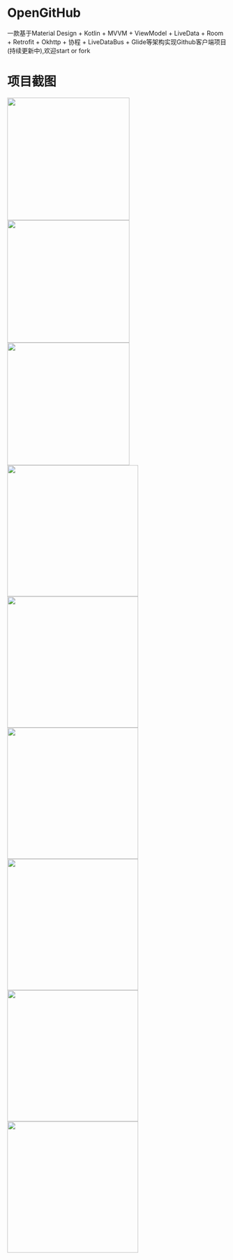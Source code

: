 # OpenGitHub
一款基于Material Design + Kotlin + MVVM + ViewModel + LiveData  + Room + Retrofit + Okhttp + 协程 + LiveDataBus + Glide等架构实现Github客户端项目(持续更新中),欢迎start or fork

# 项目截图
<div style="float:right">
  <img src="https://github.com/fmtjava/OpenGitHub/blob/master/image/1281564044992_.pic.jpg" width="280"/>
  <img src="https://github.com/fmtjava/OpenGitHub/blob/master/image/1301564044994_.pic.jpg" width="280"/>
  <img src="https://github.com/fmtjava/OpenGitHub/blob/master/image/1371564048402_.pic.jpg" width="280"/>
</div>

<div style="float:right">
  <img src="https://github.com/fmtjava/OpenGitHub/blob/master/image/1351564044999_.pic.jpg" width="300"/>
  <img src="https://github.com/fmtjava/OpenGitHub/blob/master/image/1341564044998_.pic.jpg" width="300"/>
  <img src="https://github.com/fmtjava/OpenGitHub/blob/master/image/1291564044993_.pic.jpg" width="300"/>

</div>

<div style="float:right">
  <img src="https://github.com/fmtjava/OpenGitHub/blob/master/image/1321564044996_.pic.jpg" width="300"/>
  <img src="https://github.com/fmtjava/OpenGitHub/blob/master/image/1331564044997_.pic.jpg" width="300"/>
  <img src="https://github.com/fmtjava/OpenGitHub/blob/master/image/1311564044995_.pic.jpg" width="300"/>
</div>




